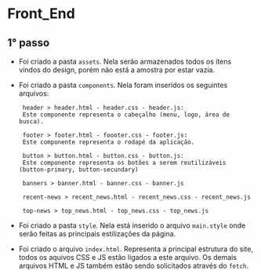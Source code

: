 # Front_End
## 1° passo
  - Foi criado a pasta `assets`. Nela serão armazenados todos os ítens vindos do design, porém não está a amostra por estar vazia.
  - Foi criado a pasta `components`. Nela foram inserídos os seguintes arquivos:
    
      ```
       header > header.html - header.css - header.js:
       Este componente representa o cabeçalho (menu, logo, área de busca).
       
       footer > footer.html - foooter.css - footer.js:
       Este componente representa o rodapé da aplicação.
      
       button > button.html - button.css - button.js:
       Este componente representa os botões a serem reutilizáveis (button-primary, button-secundary)

       banners > banner.html - banner.css - banner.js

       recent-news > recent_news.html - recent_news.css - recent_news.js

       top-news > top_news.html - top_news.css - top_news.js
      ```
  - Foi criado a pasta `style`. Nela está inserido o arquivo `main.style` onde serão feitas as principais 
    estilizações da página.
  - Foi criado o arquivo `index.html`. Representa a principal estrutura do site, todos os aquivos CSS e JS estão 
    ligados a este arquivo. Os demais arquivos HTML e JS também estão sendo solicitados através do `fetch`.
